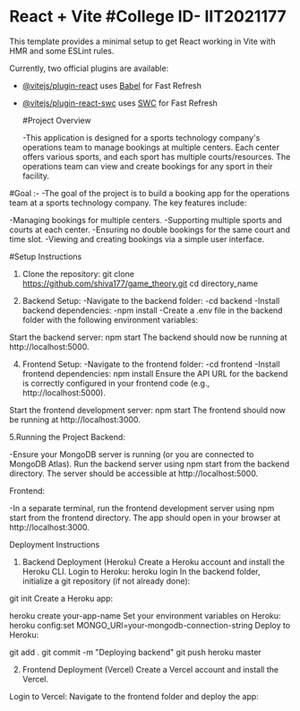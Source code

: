 # React + Vite                                                                                              #College ID- IIT2021177

This template provides a minimal setup to get React working in Vite with HMR and some ESLint rules.

Currently, two official plugins are available:

- [@vitejs/plugin-react](https://github.com/vitejs/vite-plugin-react/blob/main/packages/plugin-react/README.md) uses [Babel](https://babeljs.io/) for Fast Refresh
- [@vitejs/plugin-react-swc](https://github.com/vitejs/vite-plugin-react-swc) uses [SWC](https://swc.rs/) for Fast Refresh

  #Project Overview
  
  -This application is designed for a sports technology company's operations team to manage bookings at multiple centers. Each center offers various sports, and each sport has multiple courts/resources. The operations team can view and create bookings for any sport in their facility.

#Goal :-
-The goal of the project is to build a booking app for the operations team at a sports technology company. The key features include:

-Managing bookings for multiple centers.
-Supporting multiple sports and courts at each center.
-Ensuring no double bookings for the same court and time slot.
-Viewing and creating bookings via a simple user interface.

#Setup Instructions

1. Clone the repository:
git clone https://github.com/shiva177/game_theory.git
cd directory_name

3. Backend Setup:
-Navigate to the backend folder:
-cd backend
-Install backend dependencies:
-npm install
-Create a .env file in the backend folder with the following environment variables:

Start the backend server:
npm start
The backend should now be running at http://localhost:5000.

4. Frontend Setup:
-Navigate to the frontend folder:
-cd frontend
-Install frontend dependencies:
npm install
Ensure the API URL for the backend is correctly configured in your frontend code (e.g., http://localhost:5000).

Start the frontend development server:
npm start
The frontend should now be running at http://localhost:3000.

5.Running the Project
Backend:

-Ensure your MongoDB server is running (or you are connected to MongoDB Atlas).
Run the backend server using npm start from the backend directory.
The server should be accessible at http://localhost:5000.

Frontend:

-In a separate terminal, run the frontend development server using npm start from the frontend directory.
The app should open in your browser at http://localhost:3000.

Deployment Instructions

1. Backend Deployment (Heroku)
Create a Heroku account and install the Heroku CLI.
Login to Heroku:
heroku login
In the backend folder, initialize a git repository (if not already done):

git init
Create a Heroku app:

heroku create your-app-name
Set your environment variables on Heroku:
heroku config:set MONGO_URI=your-mongodb-connection-string
Deploy to Heroku:

git add .
git commit -m "Deploying backend"
git push heroku master

2. Frontend Deployment (Vercel)
Create a Vercel account and install the Vercel.

Login to Vercel:
Navigate to the frontend folder and deploy the app:

